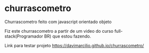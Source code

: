 # churrascometro
Churrascometro feito com javascript orientado objeto

Fiz este churrascometro a partir de um video do curso full-stack(Programador BR) que estou fazendo.

Link para testar projeto https://davimarcilio.github.io/churrascometro/
